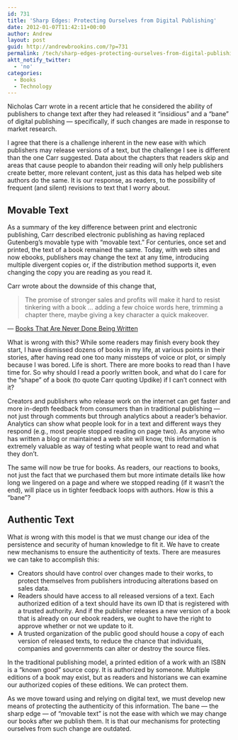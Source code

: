 ```yaml
---
id: 731
title: 'Sharp Edges: Protecting Ourselves from Digital Publishing'
date: 2012-01-07T11:42:11+00:00
author: Andrew
layout: post
guid: http://andrewbrookins.com/?p=731
permalink: /tech/sharp-edges-protecting-ourselves-from-digital-publishing/
aktt_notify_twitter:
  - 'no'
categories:
  - Books
  - Technology
---
```

Nicholas Carr wrote in a recent article that he considered the ability of publishers to change text after they had released it &#8220;insidious&#8221; and a &#8220;bane&#8221; of digital publishing &#8212; specifically, if such changes are made in response to market research.

I agree that there is a challenge inherent in the new ease with which publishers may release versions of a text, but the challenge I see is different than the one Carr suggested. Data about the chapters that readers skip and areas that cause people to abandon their reading will only help publishers create better, more relevant content, just as this data has helped web site authors do the same. It is our response, as readers, to the possibility of frequent (and silent) revisions to text that I worry about.

## Movable Text

As a summary of the key difference between print and electronic publishing, Carr described electronic publishing as having replaced Gutenberg&#8217;s movable type with &#8220;movable text.&#8221; For centuries, once set and printed, the text of a book remained the same. Today, with web sites and now ebooks, publishers may change the text at any time, introducing multiple divergent copies or, if the distribution method supports it, even changing the copy you are reading as you read it.

Carr wrote about the downside of this change that,

> The promise of stronger sales and profits will make it hard to resist tinkering with a book … adding a few choice words here, trimming a chapter there, maybe giving a key character a quick makeover.

&#8212; <a href="http://online.wsj.com/article/SB10001424052970203893404577098343417771160.html" target="_blank">Books That Are Never Done Being Written</a>

What is wrong with this? While some readers may finish every book they start, I have dismissed dozens of books in my life, at various points in their stories, after having read one too many missteps of voice or plot, or simply because I was bored. Life is short. There are more books to read than I have time for. So why should I read a poorly written book, and what do I care for the &#8220;shape&#8221; of a book (to quote Carr quoting Updike) if I can&#8217;t connect with it?

Creators and publishers who release work on the internet can get faster and more in-depth feedback from consumers than in traditional publishing &#8212; not just through comments but through analytics about a reader&#8217;s behavior. Analytics can show what people look for in a text and different ways they respond (e.g., most people stopped reading on page two). As anyone who has written a blog or maintained a web site will know, this information is extremely valuable as way of testing what people want to read and what they don&#8217;t.

The same will now be true for books. As readers, our reactions to books, not just the fact that we purchased them but more intimate details like how long we lingered on a page and where we stopped reading (if it wasn&#8217;t the end), will place us in tighter feedback loops with authors. How is this a &#8220;bane&#8221;?

## Authentic Text

What _is_ wrong with this model is that we must change our idea of the persistence and security of human knowledge to fit it. We have to create new mechanisms to ensure the authenticity of texts. There are measures we can take to accomplish this:

  * Creators should have control over changes made to their works, to protect themselves from publishers introducing alterations based on sales data.
  * Readers should have access to all released versions of a text. Each authorized edition of a text should have its own ID that is registered with a trusted authority. And if the publisher releases a new version of a book that is already on our ebook readers, we ought to have the right to approve whether or not we update to it.
  * A trusted organization of the public good should house a copy of each version of released texts, to reduce the chance that individuals, companies and governments can alter or destroy the source files.

In the traditional publishing model, a printed edition of a work with an ISBN is a &#8220;known good&#8221; source copy. It is authorized by someone. Multiple editions of a book may exist, but as readers and historians we can examine our authorized copies of these editions. We can protect them.

As we move toward using and relying on digital text, we must develop new means of protecting the authenticity of this information. The bane &#8212; the sharp edge &#8212; of &#8220;movable text&#8221; is not the ease with which we may change our books after we publish them. It is that our mechanisms for protecting ourselves from such change are outdated.